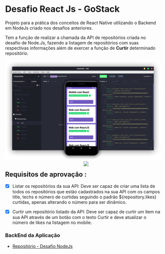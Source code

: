 
# Desafio React Js - GoStack
Projeto para a prática dos conceitos de React Native utilizando o Backend em NodeJs criado nos desafios anteriores.

Tem a função de realizar a chamada da API de repositórios criada no desafio de Node.Js, fazendo a listagem de repositórios com suas respectivas informações além de exercer a função de **Curtir** determinado repositório.

<img width="600" src="src/desafio03-gostack-reactnative.png" />
<img align="right" width="250"  src="./src/assets/app-demo.gif">
<br>


## Requisitos de aprovação :

- [x] Listar os repositórios da sua API: Deve ser capaz de criar uma lista de todos os repositórios que estão cadastrados na sua API com os campos title, techs e número de curtidas seguindo o padrão ${repository.likes} curtidas, apenas alterando o número para ser dinâmico.

- [x] Curtir um repositório listado da API: Deve ser capaz de curtir um item na sua API através de um botão com o texto Curtir e deve atualizar o número de likes na listagem no mobile.


### BackEnd da Aplicação 
- [Repositório - Desafio NodeJs]([https://link](https://github.com/leovdn/gostack-desafio-nodejs))



